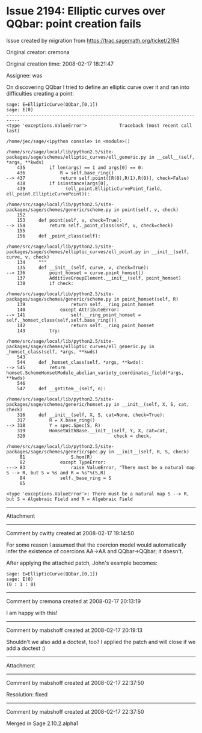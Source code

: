 # Issue 2194: Elliptic curves over QQbar: point creation fails

Issue created by migration from https://trac.sagemath.org/ticket/2194

Original creator: cremona

Original creation time: 2008-02-17 18:21:47

Assignee: was

On discovering QQbar I tried to define an elliptic curve over it and ran into difficulties creating a point:


```
sage: E=EllipticCurve(QQbar,[0,1])
sage: E(0)
---------------------------------------------------------------------------
<type 'exceptions.ValueError'>            Traceback (most recent call last)

/home/jec/sage/<ipython console> in <module>()

/home/src/sage/local/lib/python2.5/site-packages/sage/schemes/elliptic_curves/ell_generic.py in __call__(self, *args, **kwds)
    435         if len(args) == 1 and args[0] == 0:
    436             R = self.base_ring()
--> 437             return self.point([R(0),R(1),R(0)], check=False)
    438         if isinstance(args[0],
    439               (ell_point.EllipticCurvePoint_field, ell_point.EllipticCurvePoint)):

/home/src/sage/local/lib/python2.5/site-packages/sage/schemes/generic/scheme.py in point(self, v, check)
    152
    153     def point(self, v, check=True):
--> 154         return self._point_class(self, v, check=check)
    155
    156     def _point_class(self):

/home/src/sage/local/lib/python2.5/site-packages/sage/schemes/elliptic_curves/ell_point.py in __init__(self, curve, v, check)
    134     """
    135     def __init__(self, curve, v, check=True):
--> 136         point_homset = curve.point_homset()
    137         AdditiveGroupElement.__init__(self, point_homset)
    138         if check:

/home/src/sage/local/lib/python2.5/site-packages/sage/schemes/generic/scheme.py in point_homset(self, R)
    139                 return self.__ring_point_homset
    140             except AttributeError:
--> 141                 self.__ring_point_homset = self._homset_class(self,self.base_ring())
    142                 return self.__ring_point_homset
    143         try:

/home/src/sage/local/lib/python2.5/site-packages/sage/schemes/elliptic_curves/ell_generic.py in _homset_class(self, *args, **kwds)
    543
    544     def _homset_class(self, *args, **kwds):
--> 545         return homset.SchemeHomsetModule_abelian_variety_coordinates_field(*args, **kwds)
    546
    547     def __getitem__(self, n):

/home/src/sage/local/lib/python2.5/site-packages/sage/schemes/generic/homset.py in __init__(self, X, S, cat, check)
    316     def __init__(self, X, S, cat=None, check=True):
    317         R = X.base_ring()
--> 318         Y = spec.Spec(S, R)
    319         HomsetWithBase.__init__(self, Y, X, cat=cat,
    320                                 check = check,

/home/src/sage/local/lib/python2.5/site-packages/sage/schemes/generic/spec.py in __init__(self, R, S, check)
     81                 S.hom(R)
     82             except TypeError:
---> 83                 raise ValueError, "There must be a natural map S --> R, but S = %s and R = %s"%(S,R)
     84             self._base_ring = S
     85

<type 'exceptions.ValueError'>: There must be a natural map S --> R, but S = Algebraic Field and R = Algebraic Field
```



---

Attachment


---

Comment by cwitty created at 2008-02-17 19:14:50

For some reason I assumed that the coercion model would automatically infer the existence of coercions AA->AA and QQbar->QQbar; it doesn't.

After applying the attached patch, John's example becomes:

```
sage: E=EllipticCurve(QQbar,[0,1])
sage: E(0)
(0 : 1 : 0)
```



---

Comment by cremona created at 2008-02-17 20:13:19

I am happy with this!


---

Comment by mabshoff created at 2008-02-17 20:19:13

Shouldn't we also add a doctest, too? I applied the patch and will close if we add a doctest :)


---

Attachment


---

Comment by mabshoff created at 2008-02-17 22:37:50

Resolution: fixed


---

Comment by mabshoff created at 2008-02-17 22:37:50

Merged in Sage 2.10.2.alpha1
